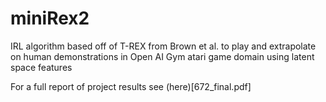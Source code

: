 # miniRex2
IRL algorithm based off of T-REX from Brown et al. to play and extrapolate on human demonstrations in Open AI Gym atari game domain using latent space features

For a full report of project results see (here)[672_final.pdf]
